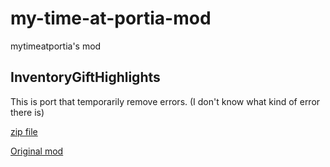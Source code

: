 # my-time-at-portia-mod
mytimeatportia's mod

## InventoryGiftHighlights
This is port that temporarily remove errors. (I don't know what kind of error there is)

[zip file](https://github.com/2jun0/my-time-at-portia-mod/raw/main/InventoryGiftHighlights/InventoryGiftHighlights.zip)

[Original mod](https://github.com/aedenthorn/mytimeatportia/tree/d80dc1d54527f6253ad331efb5fdee0f5e2e5289/InventoryGiftHighlights)